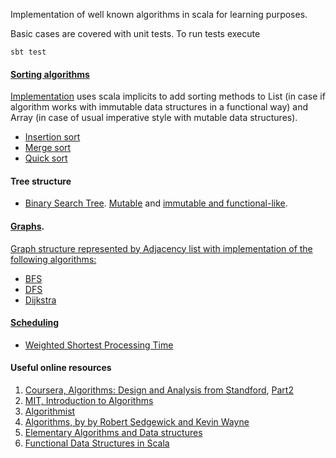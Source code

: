 Implementation of well known algorithms in scala for learning purposes.

Basic cases are covered with unit tests. To run tests execute

 `sbt test`

#### [Sorting algorithms](http://www.sorting-algorithms.com/)

[Implementation](https://github.com/polivenok/algorithms/blob/master/src/main/scala/sorting/SortingExtensions.scala) uses scala implicits to add sorting methods to List (in case if algorithm works with immutable data structures in a functional way) and Array (in case of usual imperative style with mutable data structures).

* [Insertion sort](http://www.sorting-algorithms.com/insertion-sort)
* [Merge sort](http://www.sorting-algorithms.com/merge-sort)
* [Quick sort](http://www.sorting-algorithms.com/quick-sort)

#### Tree structure

* [Binary Search Tree](http://en.wikipedia.org/wiki/Binary_search_tree). [Mutable](https://github.com/polivenok/algorithms/blob/master/src/main/scala/tree/mutable/BinarySearchTree.scala) and [immutable and functional-like](https://github.com/polivenok/algorithms/blob/master/src/main/scala/tree/immutable/BinarySearchTree.scala).

#### [Graphs](http://en.wikipedia.org/wiki/Graph_%28abstract_data_type%29). 

[Graph structure represented by Adjacency list with implementation of the following algorithms:](https://github.com/polivenok/algorithms/blob/master/src/main/scala/graph/Graph.scala)

* [BFS](http://en.wikipedia.org/wiki/Breadth-first_search)
* [DFS](http://en.wikipedia.org/wiki/Depth-first_search)
* [Dijkstra](http://en.wikipedia.org/wiki/Dijkstra%27s_algorithm)

#### [Scheduling](http://riot.ieor.berkeley.edu/Applications/Scheduling/algorithms.html)
* [Weighted Shortest Processing Time](https://github.com/polivenok/algorithms/blob/master/src/main/scala/Scheduler.scala)

#### Useful online resources 
 1. [Coursera, Algorithms: Design and Analysis from Standford](https://www.coursera.org/course/algo), [Part2](https://www.coursera.org/course/algo2)  
 2. [MIT, Introduction to Algorithms](http://ocw.mit.edu/courses/electrical-engineering-and-computer-science/6-046j-introduction-to-algorithms-sma-5503-fall-2005/video-lectures/)
 3. [Algorithmist](http://www.algorithmist.com/)
 4. [Algorithms, by by Robert Sedgewick and Kevin Wayne](http://algs4.cs.princeton.edu/)
 5. [Elementary Algorithms and Data structures](https://github.com/liuxinyu95/AlgoXY)
 5. [Functional Data Structures in Scala](https://github.com/vkostyukov/scalacaster/)

